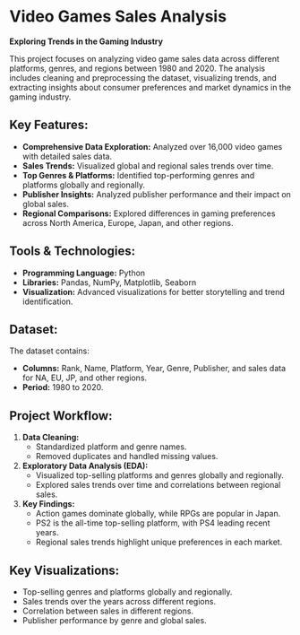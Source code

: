 # Video Games Sales Analysis

 **Exploring Trends in the Gaming Industry**

This project focuses on analyzing video game sales data across different platforms, genres, and regions between 1980 and 2020. The analysis includes cleaning and preprocessing the dataset, visualizing trends, and extracting insights about consumer preferences and market dynamics in the gaming industry.

## Key Features:
- **Comprehensive Data Exploration:** Analyzed over 16,000 video games with detailed sales data.
- **Sales Trends:** Visualized global and regional sales trends over time.
- **Top Genres & Platforms:** Identified top-performing genres and platforms globally and regionally.
- **Publisher Insights:** Analyzed publisher performance and their impact on global sales.
- **Regional Comparisons:** Explored differences in gaming preferences across North America, Europe, Japan, and other regions.

## Tools & Technologies:
- **Programming Language:** Python
- **Libraries:** Pandas, NumPy, Matplotlib, Seaborn
- **Visualization:** Advanced visualizations for better storytelling and trend identification.

## Dataset:
The dataset contains:
- **Columns:** Rank, Name, Platform, Year, Genre, Publisher, and sales data for NA, EU, JP, and other regions.
- **Period:** 1980 to 2020.


## Project Workflow:
1. **Data Cleaning:**
   - Standardized platform and genre names.
   - Removed duplicates and handled missing values.
2. **Exploratory Data Analysis (EDA):**
   - Visualized top-selling platforms and genres globally and regionally.
   - Explored sales trends over time and correlations between regional sales.
3. **Key Findings:**
   - Action games dominate globally, while RPGs are popular in Japan.
   - PS2 is the all-time top-selling platform, with PS4 leading recent years.
   - Regional sales trends highlight unique preferences in each market.

## Key Visualizations:
- Top-selling genres and platforms globally and regionally.
- Sales trends over the years across different regions.
- Correlation between sales in different regions.
- Publisher performance by genre and global sales.

